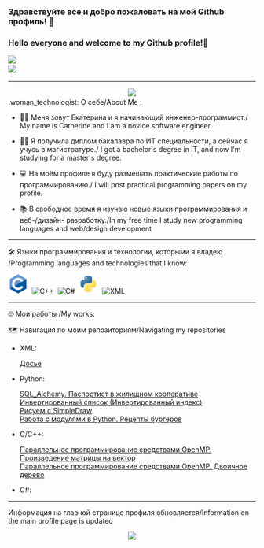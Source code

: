 ### Здравствуйте все и добро пожаловать на мой Github профиль! 👋
### Hello everyone and welcome to my Github profile!👋
<div id="header" align="left">
  <img src="https://media1.giphy.com/media/qQRfz2VfUbDeebczif/giphy.gif?cid=ecf05e47ps4pi1sx8hqs8dafq6sznqpx99d35gwwa4i0oth2&rid=giphy.gif&ct=g"/ width= "400">
</div>
<div id="badges">
    <img src="https://komarev.com/ghpvc/?username=stud-programmist&style=flat-square&color=blue" width= "200"/>
</div>

---

<div align="center">
    <img src="https://i.pinimg.com/736x/95/fa/46/95fa4694667602f53a1d5c35906c624d.jpg" width= "500"/>
</div>
:woman_technologist: О себе/About Me :

- :raising_hand_woman: Меня зовут Екатерина и я начинающий инженер-программист./ My name is Catherine and I am a novice software engineer. 

- :woman_student: Я получила диплом бакалавра по ИТ специальности, а сейчас я учусь в магистратуре./ I got a bachelor's degree in IT, and now I'm studying for a master's degree. 

- :computer:  На моём профиле я буду размещать практические работы по программированию./ I will post practical programming papers on my profile.

- :books: В свободное время я изучаю новые языки программирования и веб-/дизайн- разработку./In my free time I study new programming languages and web/design development

---

:hammer_and_wrench: Языки программирования и технологии, которыми я владею /Programming languages and technologies that I know:
<div>
  <img src="https://github.com/devicons/devicon/blob/master/icons/c/c-original.svg" title="С" alt="С" width="40" height="40"/>&nbsp;
  <img src="https://cdn.worldvectorlogo.com/logos/c.svg" title="С++" alt="С++" width="40" height="40"/>&nbsp;
  <img src="https://cdn.cdnlogo.com/logos/c/27/c.svg" title="С#" alt="С#" width="40" height="40"/>&nbsp;
  <img src="https://github.com/devicons/devicon/blob/master/icons/python/python-original.svg" title="Python" alt="Python" width="40" height="40"/>&nbsp;
  <img src="https://cdn-icons-png.flaticon.com/512/1081/1081840.png" title="XML" alt="XML" width="40" height="40"/>&nbsp;
</div>

---

:nerd_face: Мои работы /My works:

:world_map: Навигация по моим репозиториям/Navigating my repositories
- XML:
  <div>
      <a href="https://github.com/stud-programmist/XML-markup-language">Досье</a>
  </div>
- Python:
  <div>
      <a href="https://github.com/stud-programmist/SQL_Alchemy_-Python-">SQL_Alchemy. Паспортист в жилищном кооперативе</a>
  </div>
  <div>
      <a href="https://github.com/stud-programmist/Inverted_Index"> Инвертированный список (Инвертированный индекс)</a>
  </div>
  <div>
      <a href="https://github.com/stud-programmist/SimpleDraw"> Рисуем с SimpleDraw</a>
  </div>
  <div>
      <a href="https://github.com/stud-programmist/Work_With_Module"> Работа с модулями в Python. Рецепты бургеров</a>
  </div>
  
- C/C++:
  <div>
      <a href="https://github.com/stud-programmist/OpenMP">Параллельное программирование средствами OpenMP. Произведение матрицы на вектор</a>   
  </div>
  <div>
      <a href="https://github.com/stud-programmist/Binar_Tree"> Параллельное программирование средствами OpenMP. Двоичное дерево</a>
  </div>
- C#:
    
  
---
Информация на главной странице профиля обновляется/Information on the main profile page is updated
<div align="center">
    <img src="https://cdn-icons-png.flaticon.com/512/5805/5805601.png" width= "250"/>
</div>
